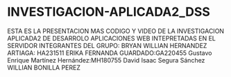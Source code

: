 # INVESTIGACION-APLICADA2_DSS
ESTA ES LA PRESENTACION MAS CODIGO Y VIDEO DE LA INVESTIGACION APLICADA2 DE DESARROLO APLICACIONES WEB INTEPRETADAS EN EL SERVIDOR INTEGRANTES DEL GRUPO: BRYAN WILLIAN HERNANDEZ ARTIAGA: HA231511  ERIKA FERNANDA GUARDADO:GA220455  Gustavo Enrique Martínez Hernández:MH180755  David Isaac Segura Sánchez  WILLIAN BONILLA PEREZ
